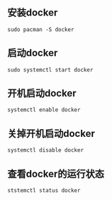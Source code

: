 ## 安装docker
```
sudo pacman -S docker
```

## 启动docker
```
sudo systemctl start docker
```

## 开机启动docker
```
systemctl enable docker
```

## 关掉开机启动docker
```
systemctl disable docker
```

## 查看docker的运行状态
```
ststemctl status docker
```
